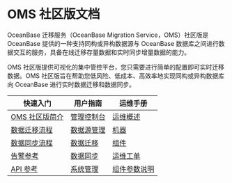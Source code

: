 # OMS 社区版文档

OceanBase 迁移服务（OceanBase Migration Service，OMS）社区版是 OceanBase 提供的一种支持同构或异构数据源与 OceanBase 数据库之间进行数据交互的服务，具备在线迁移存量数据和实时同步增量数据的能力。

OMS 社区版提供可视化的集中管控平台，您只需要进行简单的配置即可实时迁移数据。OMS 社区版旨在帮助您低风险、低成本、高效率地实现同构或异构数据库向 OceanBase 进行实时数据迁移和数据同步。

|                         快速入门                          |                         用户指南                         |                         运维手册                          |
|-------------------------------------------------------|------------------------------------------------------|-------------------------------------------------------|
| [OMS 社区版简介](200.product-introduction/100.what-is-the-community-edition-of-oms.md) | [管理控制台](500.oms-console/100.log-on-to-the-oms-console.md)| [运维概述](900.o-m-manual/100.o-m-overview.md)   |
| [数据迁移流程](300.quick-start/100.data-migration-process.md)| [数据源管理](800.create-and-manage-data-sources/200.manage-data-sources/200.view-data-source-information.md) | [机器](900.o-m-manual/300.server/100.view-server-information.md)   |
| [数据同步流程](300.quick-start/200.data-synchronization-process.md) | [数据迁移](600.data-migration/100.data-migration-overview.md)  | [组件](900.o-m-manual/400.components/100.store/100.create-a-store.md)  |
| [告警参考](1200.reference-guide/300.alarm-reference/100.oms-host-down.md)   | [数据同步](700.data-synchronization/100.data-synchronization-overview.md)| [运维工单](900.o-m-manual/500.o-m-tickets/100.view-details-of-an-o-m-ticket.md) |
|[API 参考](1200.reference-guide/100.api-reference/200.obtain-the-status-of-a-migration-project.md)|[系统管理](1000.system-management/100.permission-management/100.permission-overview.md)| [组件参数说明](1100.o-m-guide/900.checker-parameters.md) |
